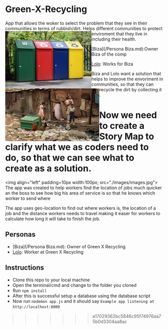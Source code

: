 # Green-X-Recycling


App that allows the woker to select the problem that they see in their communities in terms of rubbish/dirt.
<img align="left" padding=10px src="./images/images (1).jpg">
Helps different communities to protect enviroment that they live in including their health.
<img align="left" padding=7px src="./images/images.jpg">
* [Biza](/Persona Biza.md):Owner Biza of the comp

* [Lolo](/Persona_Lolo.md): Works for Biza


Biza and Lolo want a solution that helps to improve the envoriment in communities, so that they can recycle the dirt by collecting it .

Now we need to create a Story Map to clarify what we as coders need to do, so that we can see what to create as a solution.
=======
<img align="left" padding=10px width:100px; src="./images/images.jpg">
The app was created to help workers find the location of jobs much quicker an the boss to see how big his area of service is so that he knows which worker to send where

The app uses geo-location to find out where workers is, the location of a job and the distance workers needs to travel making it easer for workers to calculate how long it will take to finish the job.

## Personas
* [Biza](/Persona Biza.md): Owner of Green X Recycling
* [Lolo](/Persona_Lolo.md): Worker at Green X Recycling

## Instructions
* Clone this repo to your local machine
* Open the terminal/cmd and change to the folder you cloned
* Run ```npm install```
* After this is successful setup a database using the database script
* Now run ```nodemon app.js``` and it should say ```Example app listening at http://localhost:8000```
>>>>>>> a17029362bc5846c95f74976aa75b0d3304aa8ac

